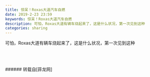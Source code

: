 ```yaml
---
title: 惊呆！Roxas大道汽车自燃
date: 2019-2-23 23:59
keywords: 惊呆！Roxas大道汽车自燃
description: 可怕，Roxas大道有辆车烧起来了，这是什么状况，第一次见到这种
categories: sharing
---
```

<td class="t_f" id="postmessage_3101349">

可怕，Roxas大道有辆车烧起来了，这是什么状况，第一次见到这种<br/>
<br/>
<img alt="" border="0" class="zoom" data-cf-modified-bf43430e43eb9164ff4f781c-="" file="http://www.flw.ph/data/appbyme/upload/image/201902/23/0R5TPSQ7ioxF.jpg" id="aimg_vY48d" lazyloadthumb="1" onclick="" onmouseover="" src="http://www.flw.ph/data/appbyme/upload/image/201902/23/0R5TPSQ7ioxF.jpg"/><br/>
<br/>
<img alt="" border="0" class="zoom" data-cf-modified-bf43430e43eb9164ff4f781c-="" file="http://www.flw.ph/data/appbyme/upload/image/201902/23/fhQPlSwzHj3n.jpg" id="aimg_cD92r" lazyloadthumb="1" onclick="" onmouseover="" src="http://www.flw.ph/data/appbyme/upload/image/201902/23/fhQPlSwzHj3n.jpg"/><br/>
<br/>
</td>
###### 转载自[菲龙网]